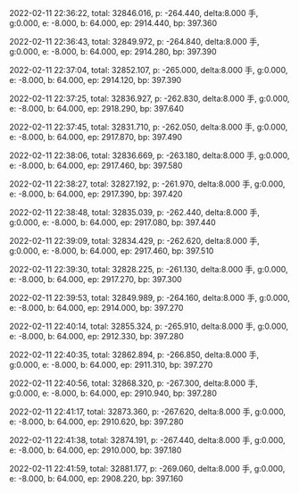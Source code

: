 2022-02-11 22:36:22, total: 32846.016, p: -264.440, delta:8.000 手, g:0.000, e: -8.000, b: 64.000, ep: 2914.440, bp: 397.360

2022-02-11 22:36:43, total: 32849.972, p: -264.840, delta:8.000 手, g:0.000, e: -8.000, b: 64.000, ep: 2914.280, bp: 397.390

2022-02-11 22:37:04, total: 32852.107, p: -265.000, delta:8.000 手, g:0.000, e: -8.000, b: 64.000, ep: 2914.120, bp: 397.390

2022-02-11 22:37:25, total: 32836.927, p: -262.830, delta:8.000 手, g:0.000, e: -8.000, b: 64.000, ep: 2918.290, bp: 397.640

2022-02-11 22:37:45, total: 32831.710, p: -262.050, delta:8.000 手, g:0.000, e: -8.000, b: 64.000, ep: 2917.870, bp: 397.490

2022-02-11 22:38:06, total: 32836.669, p: -263.180, delta:8.000 手, g:0.000, e: -8.000, b: 64.000, ep: 2917.460, bp: 397.580

2022-02-11 22:38:27, total: 32827.192, p: -261.970, delta:8.000 手, g:0.000, e: -8.000, b: 64.000, ep: 2917.390, bp: 397.420

2022-02-11 22:38:48, total: 32835.039, p: -262.440, delta:8.000 手, g:0.000, e: -8.000, b: 64.000, ep: 2917.080, bp: 397.440

2022-02-11 22:39:09, total: 32834.429, p: -262.620, delta:8.000 手, g:0.000, e: -8.000, b: 64.000, ep: 2917.460, bp: 397.510

2022-02-11 22:39:30, total: 32828.225, p: -261.130, delta:8.000 手, g:0.000, e: -8.000, b: 64.000, ep: 2917.270, bp: 397.300

2022-02-11 22:39:53, total: 32849.989, p: -264.160, delta:8.000 手, g:0.000, e: -8.000, b: 64.000, ep: 2914.000, bp: 397.270

2022-02-11 22:40:14, total: 32855.324, p: -265.910, delta:8.000 手, g:0.000, e: -8.000, b: 64.000, ep: 2912.330, bp: 397.280

2022-02-11 22:40:35, total: 32862.894, p: -266.850, delta:8.000 手, g:0.000, e: -8.000, b: 64.000, ep: 2911.310, bp: 397.270

2022-02-11 22:40:56, total: 32868.320, p: -267.300, delta:8.000 手, g:0.000, e: -8.000, b: 64.000, ep: 2910.940, bp: 397.280

2022-02-11 22:41:17, total: 32873.360, p: -267.620, delta:8.000 手, g:0.000, e: -8.000, b: 64.000, ep: 2910.620, bp: 397.280

2022-02-11 22:41:38, total: 32874.191, p: -267.440, delta:8.000 手, g:0.000, e: -8.000, b: 64.000, ep: 2910.000, bp: 397.180

2022-02-11 22:41:59, total: 32881.177, p: -269.060, delta:8.000 手, g:0.000, e: -8.000, b: 64.000, ep: 2908.220, bp: 397.160